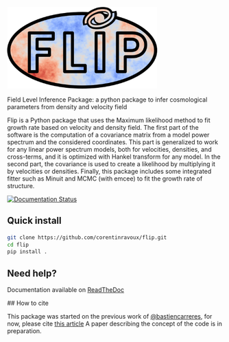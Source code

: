 <img src="docs/_static/flip_logo.webp" width=350>

Field Level Inference Package: a python package to infer cosmological parameters from density and velocity field

Flip is a Python package that uses the Maximum likelihood method to fit growth rate based on velocity and density field. The first part of the software is the computation of a covariance matrix from a model power spectrum and the considered coordinates. This part is generalized to work for any linear power spectrum models, both for velocities, densities, and cross-terms, and it is optimized with Hankel transform for any model. In the second part, the covariance is used to create a likelihood by multiplying it by velocities or densities. Finally, this package includes some integrated fitter such as Minuit and MCMC (with emcee) to fit the growth rate of structure.


[![Documentation Status](https://readthedocs.org/projects/flip/badge/?version=latest)](https://flip.readthedocs.io/en/latest/?badge=latest)

## Quick install
```bash
git clone https://github.com/corentinravoux/flip.git
cd flip
pip install .
```

## Need help?
Documentation available on [ReadTheDoc](https://flip.readthedocs.io/) 

## How to cite

This package was started on the previous work of [@bastiencarreres](https://github.com/bastiencarreres), for now, please cite [this article](https://arxiv.org/abs/2303.01198)
A paper describing the concept of the code is in preparation.
